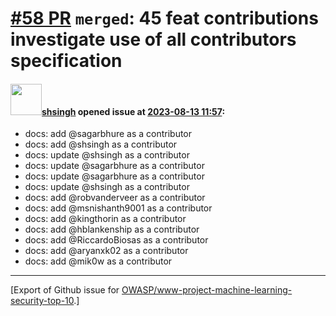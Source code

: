 # [\#58 PR](https://github.com/OWASP/www-project-machine-learning-security-top-10/pull/58) `merged`: 45 feat contributions investigate use of all contributors specification

#### <img src="https://avatars.githubusercontent.com/u/412800?v=4" width="50">[shsingh](https://github.com/shsingh) opened issue at [2023-08-13 11:57](https://github.com/OWASP/www-project-machine-learning-security-top-10/pull/58):

- docs: add @sagarbhure as a contributor
- docs: add @shsingh as a contributor
- docs: update @shsingh as a contributor
- docs: update @sagarbhure as a contributor
- docs: update @sagarbhure as a contributor
- docs: update @shsingh as a contributor
- docs: add @robvanderveer as a contributor
- docs: add @msnishanth9001 as a contributor
- docs: add @kingthorin as a contributor
- docs: add @hblankenship as a contributor
- docs: add @RiccardoBiosas as a contributor
- docs: add @aryanxk02 as a contributor
- docs: add @mik0w as a contributor





-------------------------------------------------------------------------------



[Export of Github issue for [OWASP/www-project-machine-learning-security-top-10](https://github.com/OWASP/www-project-machine-learning-security-top-10).]
